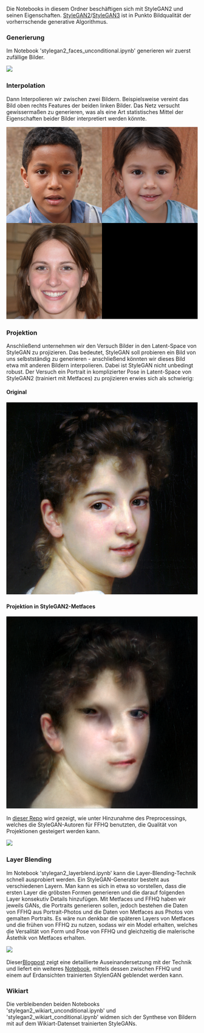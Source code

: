 Die Notebooks in diesem Ordner beschäftigen sich mit StyleGAN2 und seinen Eigenschaften. [StyleGAN2](https://github.com/NVlabs/stylegan2)/[StyleGAN3](https://github.com/NVlabs/stylegan3)
ist in Punkto Bildqualität der vorherrschende generative Algorithmus.

### Generierung
Im Notebook 'stylegan2_faces_unconditional.ipynb' generieren wir zuerst zufällige Bilder.

![](https://miro.medium.com/max/1400/1*WR5OApYceVhZTNhO33csZw.png)

### Interpolation
Dann Interpolieren wir zwischen zwei Bildern. Beispielsweise vereint das Bild oben rechts Features der beiden linken Bilder.
Das Netz versucht gewissermaßen zu generieren, was als eine Art statistisches Mittel der Eigenschaften beider Bilder interpretiert werden könnte.

![](https://github.com/jwb95/HfG-KI-LAB---Tools/blob/main/StyleGAN2/media/interpolations/2_interp_ffhq.png?raw=true)

### Projektion
Anschließend unternehmen wir den Versuch Bilder in den Latent-Space von StyleGAN zu projizieren. Das bedeutet, StyleGAN soll probieren ein Bild
von uns selbstständig zu generieren - anschließend könnten wir dieses Bild etwa mit anderen Bildern interpolieren.
Dabei ist StyleGAN nicht unbedingt robust. Der Versuch ein Portrait in komplizierter Pose in Latent-Space von StyleGAN2 (trainiert mit Metfaces) zu projizieren
erwies sich als schwierig:

#### Original

![](https://github.com/jwb95/HfG-KI-LAB---Tools/blob/main/StyleGAN2/media/projections/originals/cot.jpg?raw=true)

#### Projektion in StyleGAN2-Metfaces

![](https://github.com/jwb95/HfG-KI-LAB---Tools/blob/main/StyleGAN2/media/projections/cot_proj.png?raw=true)

In [dieser Repo](https://github.com/woctezuma/stylegan2-projecting-images) wird gezeigt, wie unter Hinzunahme des Preprocessings, welches die StyleGAN-Autoren
für FFHQ benutzten, die Qualität von Projektionen gesteigert werden kann.

![](https://raw.githubusercontent.com/wiki/woctezuma/stylegan2-projecting-images/gif/movie0001-opt.gif)

### Layer Blending

Im Notebook 'stylegan2_layerblend.ipynb' kann die Layer-Blending-Technik schnell ausprobiert werden.
Ein StyleGAN-Generator besteht aus verschiedenen Layern. Man kann es sich in etwa so vorstellen, dass die ersten Layer die gröbsten Formen generieren und
die darauf folgenden Layer konsekutiv Details hinzufügen. Mit Metfaces und FFHQ haben wir jeweils GANs, die Portraits generieren sollen, jedoch bestehen die Daten
von FFHQ aus Portrait-Photos und die Daten von Metfaces aus Photos von gemalten Portraits.
Es wäre nun denkbar die späteren Layers von Metfaces und die frühen von FFHQ zu nutzen, sodass wir ein Model erhalten, welches die Versalität von Form und Pose von
FFHQ und gleichzeitig die malerische Ästethik von Metfaces erhalten.

![](https://levindabhi.github.io/post/generating-different-styles/p3_huacd96a249b1a00c45f247a7befa1bed6_2779079_2000x2000_fit_lanczos_2.png)

Dieser[Blogpost](https://www.justinpinkney.com/stylegan-network-blending/) zeigt eine detaillierte Auseinandersetzung mit der Technik und liefert ein weiteres
[Notebook](https://github.com/justinpinkney/toonify/blob/master/StyleGAN-blending-example.ipynb
), mittels dessen zwischen FFHQ und einem auf Erdansichten trainierten StylenGAN geblendet werden kann.


### Wikiart

Die verbleibenden beiden Notebooks 'stylegan2_wikiart_unconditional.ipynb' und 'stylegan2_wikiart_conditional.ipynb' widmen sich der Synthese von Bildern
mit auf dem Wikiart-Datenset trainierten StyleGANs.
